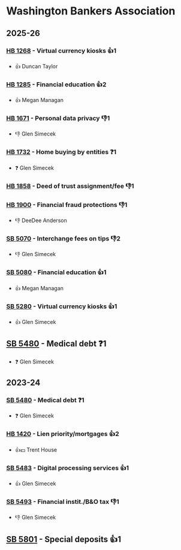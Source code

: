 # Washington Bankers Association
## 2025-26

### [HB 1268](/bill/2025-26/hb/1268/) - Virtual currency kiosks 👍1  
* 👍 Duncan Taylor

### [HB 1285](/bill/2025-26/hb/1285/) - Financial education 👍2  
* 👍 Megan Managan

### [HB 1671](/bill/2025-26/hb/1671/) - Personal data privacy  👎1 
* 👎 Glen Simecek

### [HB 1732](/bill/2025-26/hb/1732/) - Home buying by entities   ❓1
* ❓ Glen Simecek

### [HB 1858](/bill/2025-26/hb/1858/) - Deed of trust assignment/fee  👎1 

### [HB 1900](/bill/2025-26/hb/1900/) - Financial fraud protections  👎1 
* 👎 DeeDee Anderson

### [SB 5070](/bill/2025-26/sb/5070/) - Interchange fees on tips  👎2 
* 👎 Glen Simecek

### [SB 5080](/bill/2025-26/sb/5080/) - Financial education 👍1  
* 👍 Megan Managan

### [SB 5280](/bill/2025-26/sb/5280/) - Virtual currency kiosks 👍1  
* 👍 Glen Simecek

## [SB 5480](/bill/2025-26/sb/5480/) - Medical debt   ❓1
* ❓ Glen Simecek

## 2023-24

### [SB 5480](/bill/2023-24/sb/5480/) - Medical debt   ❓1
* ❓ Glen Simecek

### [HB 1420](/bill/2023-24/hb/1420/) - Lien priority/mortgages 👍2  
* 👍💵 Trent House

### [SB 5483](/bill/2023-24/sb/5483/) - Digital processing services 👍1  
* 👍 Glen Simecek

### [SB 5493](/bill/2023-24/sb/5493/) - Financial instit./B&O tax  👎1 
* 👎 Glen Simecek

## [SB 5801](/bill/2023-24/sb/5801/) - Special deposits 👍1  
